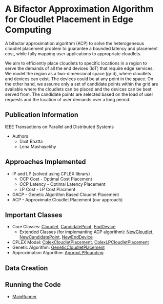 # A Bifactor Approximation Algorithm for Cloudlet Placement in Edge Computing

A bifactor approximation algorithm (ACP) to solve the heterogeneous cloudlet placement problem to guarantee a bounded latency and placement cost, while fully mapping  user applications  to  appropriate cloudlets.

We aim to efficiently place  cloudlets  to specific locations in a region to serve the demands of all the end devices (IoT) that require  edge services. We model the region as a two-dimensional space (grid), where cloudlets and devices can exist. The devices could be at any point in the space. On the other hand, we assume only a set of candidate points within the grid are available where the cloudlets can be placed and the devices can be best served from. The candidate points are selected based on the load of user requests and the  location of user demands over a long period.

## Publication Information
IEEE Transactions on Parallel and Distributed Systems
* Authors
  * Dixit Bhatta
  * Lena Mashayekhy

## Approaches Implemented
* IP and LP (solved using CPLEX library)
  * OCP Cost - Optimal Cost Placement 
  * OCP Latency - Optimal Latency Placement
  * LP Cost - LP Cost Placment
* GACP - Genetic Algorithm Based Cloudlet Placement
* ACP - Approximate Cloudlet Placement (our approach) 


## Important Classes
* Core Classes: [Cloudlet](core_classes/base/Cloudlet.java), [CandidatePoint](core_classes/base/CandidatePoint.java), [EndDevice](core_classes/base/EndDevice.java)
  * Extended Classes (for implemanting ACP algorithm): [NewCloudlet](core_classes/extended/NewCloudlet.java), [NewCandidatePoint](core_classes/extended/NewCandidatePoint.java), [NewEndDevice](core_classes/extended/NewEndDevice.java)
* CPLEX Model: [CplexCloudletPlacement](cplex_model/algorithm/CplexCloudletPlacement.java), [CplexLPCloudletPlacement](cplex_model/algorithm/CplexLPCloudletPlacement.java)
* Genetic Algorithm: [GeneticCloudletPlacement](genetic_algorithm/GeneticCloudletPlacement.java)
* Approximation Algorithm: [ApproxLPRounding](approx_algorithm/ApproxLPRounding.java)

## Data Creation


## Running the Code
* [MainRunner](main_classes/runners/MainRunner.java)
